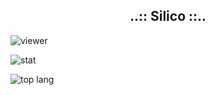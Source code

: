 <h2 align="center">..:: Silico ::..</h2>

![viewer](https://komarev.com/ghpvc/?username=xsilico&label=Viewers&color=green&style=plastic)

![stat](https://github-readme-stats.vercel.app/api?username=xsilico&show_icons=true&locale=en&theme=radical)

![top lang](https://github-readme-stats.vercel.app/api/top-langs?username=xsilico&show_icons=true&layout=compact&theme=radical)
